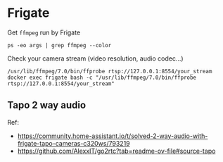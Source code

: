 # Frigate

Get `ffmpeg` run by Frigate
```
ps -eo args | grep ffmpeg --color
```
Check your camera stream (video resolution, audio codec...)
```
/usr/lib/ffmpeg/7.0/bin/ffprobe rtsp://127.0.0.1:8554/your_stream
docker exec frigate bash -c "/usr/lib/ffmpeg/7.0/bin/ffprobe rtsp://127.0.0.1:8554/your_stream"
```
## Tapo 2 way audio

Ref:
- https://community.home-assistant.io/t/solved-2-way-audio-with-frigate-tapo-cameras-c320ws/793219
- https://github.com/AlexxIT/go2rtc?tab=readme-ov-file#source-tapo
